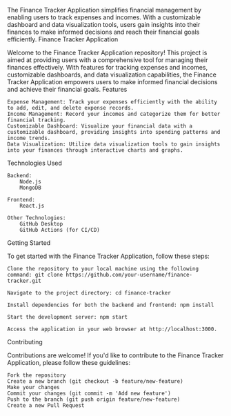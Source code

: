 
The Finance Tracker Application simplifies financial management by enabling users to track expenses and incomes. With a customizable dashboard and data visualization tools, users gain insights into their finances to make informed decisions and reach their financial goals efficiently. 
Finance Tracker Application

Welcome to the Finance Tracker Application repository! This project is aimed at providing users with a comprehensive tool for managing their finances effectively. With features for tracking expenses and incomes, customizable dashboards, and data visualization capabilities, the Finance Tracker Application empowers users to make informed financial decisions and achieve their financial goals.
Features

    Expense Management: Track your expenses efficiently with the ability to add, edit, and delete expense records.
    Income Management: Record your incomes and categorize them for better financial tracking.
    Customizable Dashboard: Visualize your financial data with a customizable dashboard, providing insights into spending patterns and income trends.
    Data Visualization: Utilize data visualization tools to gain insights into your finances through interactive charts and graphs.

Technologies Used

    Backend:
        Node.js
        MongoDB

    Frontend:
        React.js

    Other Technologies:
        GitHub Desktop
        GitHub Actions (for CI/CD)

Getting Started

To get started with the Finance Tracker Application, follow these steps:

    Clone the repository to your local machine using the following command: git clone https://github.com/your-username/finance-tracker.git

    Navigate to the project directory: cd finance-tracker

    Install dependencies for both the backend and frontend: npm install

    Start the development server: npm start

    Access the application in your web browser at http://localhost:3000.

Contributing

Contributions are welcome! If you'd like to contribute to the Finance Tracker Application, please follow these guidelines:

    Fork the repository
    Create a new branch (git checkout -b feature/new-feature)
    Make your changes
    Commit your changes (git commit -m 'Add new feature')
    Push to the branch (git push origin feature/new-feature)
    Create a new Pull Request
